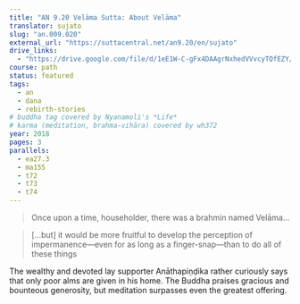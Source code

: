 ```yaml
---
title: "AN 9.20 Velāma Sutta: About Velāma"
translator: sujato
slug: "an.009.020"
external_url: "https://suttacentral.net/an9.20/en/sujato"
drive_links:
  - "https://drive.google.com/file/d/1eE1W-C-gFx4DAAgrNxhedVVvcyTQfEZY/view?usp=drivesdk"
course: path
status: featured
tags:
  - an
  - dana
  - rebirth-stories
# buddha tag covered by Nyanamoli's *Life*
# karma (meditation, brahma-vihāra) covered by wh372
year: 2018
pages: 3
parallels:
  - ea27.3
  - ma155
  - t72
  - t73
  - t74
---
```


> Once upon a time, householder, there was a brahmin named Velāma...

> [...but] it would be more fruitful to develop the perception of impermanence—even for as long as a finger-snap—than to do all of these things

The wealthy and devoted lay supporter Anāthapiṇḍika rather curiously says that only poor alms are given in his home. The Buddha praises gracious and bounteous generosity, but meditation surpasses even the greatest offering.

